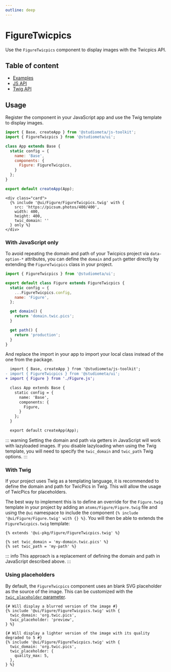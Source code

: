 ```yaml
---
outline: deep
---
```


# FigureTwicpics <Badges :texts="badges" />

<script setup>
  import pkg from '@studiometa/ui/Figure/package.json';
  const badges = [`v${pkg.version}`, 'Twig', 'JS'];
</script>

Use the `FigureTwicpics` component to display images with the Twicpics API.

## Table of content

- [Examples](./examples.html)
- [JS API](./js-api.html)
- [Twig API](./twig-api.html)

## Usage

Register the component in your JavaScript app and use the Twig template to display images.

```js {2,8}
import { Base, createApp } from '@studiometa/js-toolkit';
import { FigureTwicpics } from '@studiometa/ui';

class App extends Base {
  static config = {
    name: 'Base',
    components: {
      Figure: FigureTwicpics,
    }
  };
}

export default createApp(App);
```
```twig
<div class="card">
  {% include '@ui/Figure/FigureTwicpics.twig' with {
    src: 'https://picsum.photos/400/400',
    width: 400,
    height: 400,
    twic_domain: ''
  } only %}
</div>
```

### With JavaScript only

To avoid repeating the domain and path of your Twicpics project via `data-option-*` attributes, you can define the `domain` and `path` getter directly by extending the `FigureTwicpics` class in your project.

```js
import { FigureTwicpics } from '@studiometa/ui';

export default class Figure extends FigureTwicpics {
  static config = {
    ...FigureTwicpics.config,
    name: 'Figure',
  };

  get domain() {
    return 'domain.twic.pics';
  }

  get path() {
    return 'production';
  }
}
```

And replace the import in your app to import your local class instead of the one from the package.

```diff
  import { Base, createApp } from '@studiometa/js-toolkit';
- import { FigureTwicpics } from '@studiometa/ui';
+ import { Figure } from './Figure.js';

  class App extends Base {
    static config = {
      name: 'Base',
      components: {
        Figure,
      }
    };
  }

  export default createApp(App);
```

::: warning
Setting the domain and path via getters in JavaScript will work with lazyloaded images. If you disable lazyloading when using the Twig template, you will need to specify the `twic_domain` and `twic_path` Twig options.
:::

### With Twig

If your project uses Twig as a templating language, it is recommended to define the domain and path for TwicPics in Twig. This will allow the usage of TwicPics for placeholders.

The best way to implement this is to define an override for the `Figure.twig` template in your project by adding an `atoms/Figure/Figure.twig` file and using the `@ui` namespace to include the component `{% include '@ui/Figure/Figure.twig' with {} %}`. You will then be able to extends the `FigureTwicpics.twig` template:

```twig
{% extends '@ui-pkg/Figure/FigureTwicpics.twig' %}

{% set twic_domain = 'my-domain.twic.pics' %}
{% set twic_path = 'my-path' %}
```

::: info
This approach is a replacement of defining the domain and path in JavaScript described above.
:::

### Using placeholders

By default, the `FigureTwicpics` component uses an blank SVG placeholder as the source of the image. This can be customized with the [`twic_placeholder` parameter](/components/FigureTwicpics/twig-api.html#twic-placeholder).

```twig {4,10-12}
{# Will display a blurred version of the image #}
{% include '@ui/Figure/FigureTwicpics.twig' with {
  twic_domain: 'org.twic.pics',
  twic_placeholder: 'preview',
} %}

{# Will display a lighter version of the image with its quality degraded to 5 #}
{% include '@ui/Figure/FigureTwicpics.twig' with {
  twic_domain: 'org.twic.pics',
  twic_placeholder: {
    quality_max: 5,
  },
} %}
```
